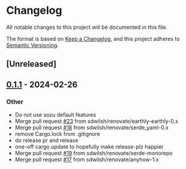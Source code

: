 # Changelog
All notable changes to this project will be documented in this file.

The format is based on [Keep a Changelog](https://keepachangelog.com/en/1.0.0/),
and this project adheres to [Semantic Versioning](https://semver.org/spec/v2.0.0.html).

## [Unreleased]

## [0.1.1](https://github.com/sdwilsh/jellyfin-remote-proxy/compare/v0.1.0...v0.1.1) - 2024-02-26

### Other
- Do not use sozu default features
- Merge pull request [#23](https://github.com/sdwilsh/jellyfin-remote-proxy/pull/23) from sdwilsh/renovate/earthly-earthly-0.x
- Merge pull request [#18](https://github.com/sdwilsh/jellyfin-remote-proxy/pull/18) from sdwilsh/renovate/serde_yaml-0.x
- remove Cargo.lock from .gitignore
- do release pr and release
- one-off cargo update to hopefully make release-plz happier
- Merge pull request [#19](https://github.com/sdwilsh/jellyfin-remote-proxy/pull/19) from sdwilsh/renovate/serde-monorepo
- Merge pull request [#17](https://github.com/sdwilsh/jellyfin-remote-proxy/pull/17) from sdwilsh/renovate/anyhow-1.x
